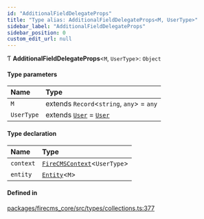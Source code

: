 ```yaml
---
id: "AdditionalFieldDelegateProps"
title: "Type alias: AdditionalFieldDelegateProps<M, UserType>"
sidebar_label: "AdditionalFieldDelegateProps"
sidebar_position: 0
custom_edit_url: null
---
```


Ƭ **AdditionalFieldDelegateProps**\<`M`, `UserType`\>: `Object`

#### Type parameters

| Name | Type |
| :------ | :------ |
| `M` | extends `Record`\<`string`, `any`\> = `any` |
| `UserType` | extends [`User`](User.md) = [`User`](User.md) |

#### Type declaration

| Name | Type |
| :------ | :------ |
| `context` | [`FireCMSContext`](FireCMSContext.md)\<`UserType`\> |
| `entity` | [`Entity`](../interfaces/Entity.md)\<`M`\> |

#### Defined in

[packages/firecms_core/src/types/collections.ts:377](https://github.com/FireCMSco/firecms/blob/d45f3739/packages/firecms_core/src/types/collections.ts#L377)
